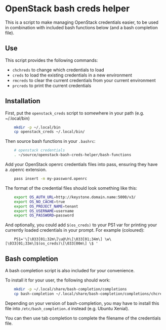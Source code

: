OpenStack bash creds helper
===========================
This is a script to make managing OpenStack credentials easier, to be used in
combination with included bash functions below (and a bash completion file).

Use
---
This script provides the following commands:

  * `chchreds` to change which credentials to load
  * `creds`    to load the existing credentials in a new environment
  * `rmcreds`  to clear the current credentials from your current environment
  * `prcreds`  to print the current credentials

Installation
---------------
First, put the `openstack_creds` script to somewhere in your path (e.g. ~/.local/bin)

``` sh
    mkdir -p ~/.local/bin
    cp openstack_creds ~/.local/bin/
```

Then source bash functions in your `.bashrc`:

``` sh
	# openstack credentials
    . ~/source/openstack-bash-creds-helper/bash-functions
```

Add your OpenStack openrc credentials files into pass, ensuring they have a
.openrc extension.

``` sh
    pass insert -m my-password.openrc
```

The format of the credential files should look something like this:

``` sh
    export OS_AUTH_URL=http://keystone.domain.name:5000/v3/
    export OS_NO_CACHE=true
    export OS_PROJECT_NAME=tenant
    export OS_USERNAME=username
    export OS_PASSWORD=password
```

And optionally, you could add `$(os_creds)` to your PS1 var for printing your
currently loaded credentials in your prompt. For example (coloured):

```
    PS1='\[\033[01;32m\]\u@\h\[\033[01;34m\] \w\[\033[01;33m\]$(os_creds)\[\033[00m\] \$ '
```

Bash completion
---------------
A bash completion script is also included for your convenience.

To install it for your user, the following should work:

``` sh
    mkdir -p ~/.local/share/bash-completion/completions
    cp bash-completion ~/.local/share/bash-completion/completions/chcreds
```

Depending on your version of bash-completion, you may have to install this file into
`/etc/bash_completion.d` instead (e.g. Ubuntu Xenial).

You can then use tab completion to complete the filename of the credentials file.
